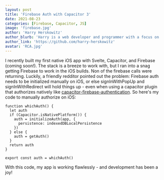 ```yaml
---
layout: post
title: 'Firebase Auth with Capacitor 3'
date: 2021-08-23
categories: [Firebase, Capacitor, JS]
image: 'firebase.jpg'
author: 'Harry Herskowitz'
author_blurb: 'Harry is a web developer and programmer with a focus on using technology to empower local artists and communities'
author_link: 'https://github.com/harry-herskowitz'
avatar: 'RCA.jpg'
---
```


I recently built my first native iOS app with Svelte, Capacitor, and Firebase (coming soon!). The stack is a breeze to work with, but I ran into a snag getting Firebase to work in the iOS builds. Non of the firebase calls were returning. Luckily, a friendly redditor pointed out the problem: Firebase auth needs to be initialized manually on iOS, or else signInWithPopUp and signInWithRedirect will hold things up - even when using a capacitor plugin that authorizes natively like [capacitor-firebase-authentication](https://github.com/robingenz/capacitor-firebase-authentication). So here's my code to manually authorize on iOS:

```
function whichAuth() {
  let auth
  if (Capacitor.isNativePlatform()) {
    auth = initializeAuth(app, {
      persistence: indexedDBLocalPersistence
    })
  } else {
    auth = getAuth()
  }
  return auth
}

export const auth = whichAuth()
```

With this code, my app is working flawlessly - and development has been a joy!

